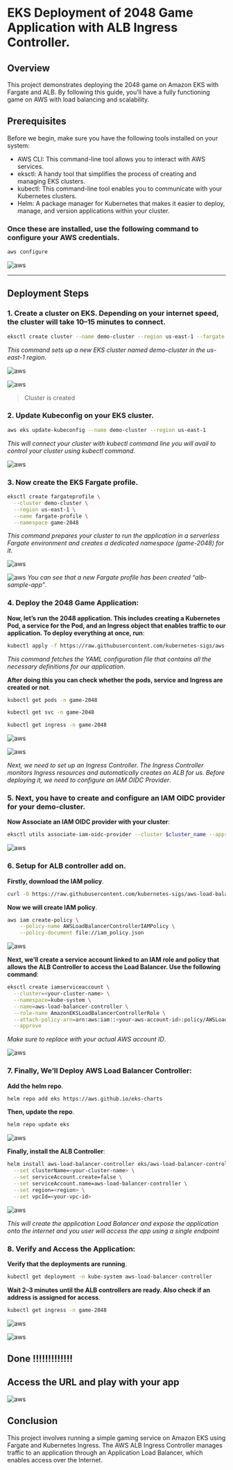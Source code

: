 # EKS Deployment of 2048 Game Application with ALB Ingress Controller.

## Overview
This project demonstrates deploying the 2048 game on Amazon EKS with Fargate and ALB. By following this guide, you’ll have a fully functioning game on AWS with load balancing and scalability.


## Prerequisites
Before we begin, make sure you have the following tools installed on your system:

- AWS CLI: This command-line tool allows you to interact with AWS services.
- eksctl: A handy tool that simplifies the process of creating and managing EKS clusters.
- kubectl: This command-line tool enables you to communicate with your Kubernetes clusters.
- Helm: A package manager for Kubernetes that makes it easier to deploy, manage, and version applications within your cluster.


### Once these are installed, use the following command to configure your AWS credentials.

```bash
aws configure
```

![aws](images/1.png)

---

## Deployment Steps

### 1. Create a cluster on EKS. Depending on your internet speed, the cluster will take 10–15 minutes to connect.

```bash
eksctl create cluster --name demo-cluster --region us-east-1 --fargate
```

*This command sets up a new EKS cluster named demo-cluster in the us-east-1 region*.

![aws](images/2.png)

![aws](images/3.png)
> Cluster is created

### 2. Update Kubeconfig on your EKS cluster.
```bash
aws eks update-kubeconfig --name demo-cluster --region us-east-1
```
*This will connect your cluster with kubectl command line you will avail to control your cluster using kubectl command*.

![aws](images/4.png)


### 3. Now create the EKS Fargate profile.

```bash
eksctl create fargateprofile \
  --cluster demo-cluster \
  --region us-east-1 \
  --name fargate-profile \
  --namespace game-2048
```

*This command prepares your cluster to run the application in a serverless Fargate environment and creates a dedicated namespace (game-2048) for it*.

![aws](images/5.png)

![aws](images/6.png)
*You can see that a new Fargate profile has been created “alb-sample-app”*.

### 4. Deploy the 2048 Game Application:

**Now, let’s run the 2048 application. This includes creating a Kubernetes Pod, a service for the Pod, and an Ingress object that enables traffic to our application. To deploy everything at once, run**:

```bash
kubectl apply -f https://raw.githubusercontent.com/kubernetes-sigs/aws-load-balancer-controller/v2.5.4/docs/examples/2048/2048_full.yaml
```

*This command fetches the YAML configuration file that contains all the necessary definitions for our application*.

**After doing this you can check whether the pods, service and Ingress are created or not**.

```bash
kubectl get pods -n game-2048
```

```bash
kubectl get svc -n game-2048
```

```bash
kubectl get ingress -n game-2048
```

![aws](images/7.png)

![aws](images/8.png)

*Next, we need to set up an Ingress Controller. The Ingress Controller monitors Ingress resources and automatically creates an ALB for us. Before deploying it, we need to configure an IAM OIDC Provider*.

### 5. Next, you have to create and configure an IAM OIDC provider for your demo-cluster.

**Now Associate an IAM OIDC provider with your cluster**:

```bash
eksctl utils associate-iam-oidc-provider --cluster $cluster_name --approve
```

![aws](images/9.png)


### 6. Setup for ALB controller add on.

**Firstly, download the IAM policy**.

```bash
curl -O https://raw.githubusercontent.com/kubernetes-sigs/aws-load-balancer-controller/v2.5.4/docs/install/iam_policy.json
```

**Now we will create IAM policy**.

```bash
aws iam create-policy \
    --policy-name AWSLoadBalancerControllerIAMPolicy \
    --policy-document file://iam_policy.json
```

![aws](images/10.png)

**Next, we’ll create a service account linked to an IAM role and policy that allows the ALB Controller to access the Load Balancer. Use the following command**:

```bash
eksctl create iamserviceaccount \
  --cluster=<your-cluster-name> \
  --namespace=kube-system \
  --name=aws-load-balancer-controller \
  --role-name AmazonEKSLoadBalancerControllerRole \
  --attach-policy-arn=arn:aws:iam::<your-aws-account-id>:policy/AWSLoadBalancerControllerIAMPolicy \
  --approve
```

*Make sure to replace <your-aws-account-id> with your actual AWS account ID*.

![aws](images/11.png)

### 7. Finally, We’ll Deploy AWS Load Balancer Controller:

**Add the helm repo**.

```bash
helm repo add eks https://aws.github.io/eks-charts
```

**Then, update the repo**.

```bash
helm repo update eks
```

![aws](images/12.png)


**Finally, install the ALB Controller**:

```bash
helm install aws-load-balancer-controller eks/aws-load-balancer-controller -n kube-system \
  --set clusterName=<your-cluster-name> \
  --set serviceAccount.create=false \
  --set serviceAccount.name=aws-load-balancer-controller \
  --set region=<region> \
  --set vpcId=<your-vpc-id>
```

![aws](images/13.png)

*This will create the application Load Balancer and expose the application onto the internet and you user will access the app using a single endpoint*

### 8. Verify and Access the Application:

**Verify that the deployments are running**.

```bash
kubectl get deployment -n kube-system aws-load-balancer-controller
```

**Wait 2–3 minutes until the ALB controllers are ready. Also check if an address is assigned for access**.

```bash
kubectl get ingress -n game-2048
```

![aws](images/14.png)

![aws](images/14.1.png)

## Done !!!!!!!!!!!!!

## Access the URL and play with your app

![aws](images/15.png)

## Conclusion

This project involves running a simple gaming service on Amazon EKS using Fargate and Kubernetes Ingress. The AWS ALB Ingress Controller manages traffic to an application through an Application Load Balancer, which enables access over the Internet.






